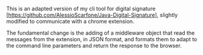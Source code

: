This is an adapted version of my cli tool for digital signature [https://github.com/AlessioScarfone/Java-Digital-Signature], slightly modified to communicate with a chrome extension.

The fundamental change is the adding of a middleware object that read the messages from the extension, in JSON format, and formats them to adapt to the command line parameters and return the response to the browser.
